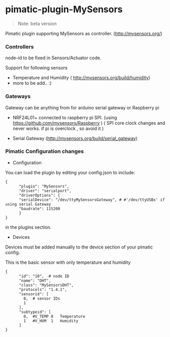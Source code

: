 pimatic-plugin-MySensors
========================

> Note:  beta version 

Pimatic plugin supporting MySensors as controller. (http://mysensors.org/)

### Controllers
  node-id to be fixed in Sensors/Actuator code.

  Support for following sensors
  * Temperature and Humidity  ( http://mysensors.org/build/humidity)
  * more to be add.. :)

### Gateways
  Gateway can be anything from for arduino serial gateway or Raspberry pi 
   
  * NRF24L01+ connected to  raspberry pi SPI. (using  https://github.com/mysensors/Raspberry )
    ( SPI core clock changes and never works. if pi is  overclock , so avoid it )
    
  * Serial Gateway (http://mysensors.org/build/serial_gateway)

### Pimatic Configuration changes   

* Configuration

You can load the plugin by editing your config.json to include:
```
{
      "plugin": "MySensors",
      "driver": "serialport",
      "driverOptions": {
      "serialDevice": "/dev/ttyMySensorsGateway", # #'/dev/ttyUSBx' if using serial Gateway
      "baudrate": 115200
      }
}
```
in the plugins section. 

* Devices

Devices must be added manually to the device section of your pimatic config.

This is the basic sensor with only temperature and humidity
```
{
      "id": "10",  # node ID
      "name": "DHT",
      "class": "MySensorsDHT",
      "protocols": "1.4.1",
      "sensorid": [
        0,  # sensor IDs
        1
      ],
      "subtypeid": [
        0,  #V_TEMP	0	Temperature
        1   #V_HUM	1	Humidity
      ]
}
```
